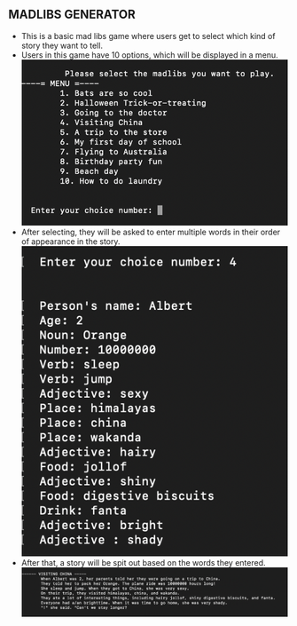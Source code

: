 ## MADLIBS GENERATOR

- This is a basic mad libs game where users get to select which kind of story they want to tell.
- Users in this game have 10 options, which will be displayed in a menu.
![sample_image1](madlibs1.png)
- After selecting, they will be asked to enter multiple words in their order of appearance in the story.
![sample_image2](madlibs.png)
- After that, a story will be spit out based on the words they entered.
![sample_image3](madlibs2.png)
